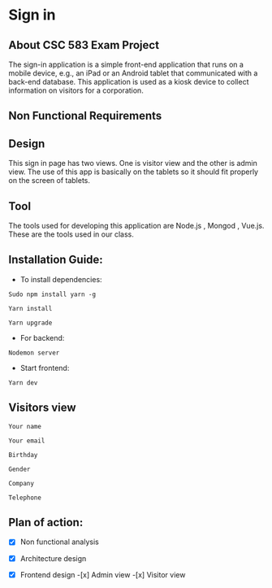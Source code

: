 # Sign in

## About CSC 583 Exam Project

The sign-in application is a simple front-end application that runs on a mobile device, e.g., an iPad or an Android tablet that communicated with a back-end database. This application is used as a kiosk device to collect information on visitors for a corporation.

## Non Functional Requirements

## Design 

This sign in page has two views. One is visitor view and the other is admin view. The use of this app is basically on the tablets so it should fit properly on the screen of tablets.

## Tool

The tools used for developing this application are Node.js , Mongod , Vue.js. These are the tools used in our class. 

## Installation Guide:

* To install dependencies:

`Sudo npm install yarn -g`

`Yarn install`

`Yarn upgrade`

* For backend:

`Nodemon server`

* Start frontend:

`Yarn dev`

## Visitors view

`Your name`

`Your email`

`Birthday`

`Gender`

`Company`

`Telephone`

## Plan of action:

- [x] Non functional analysis
- [x] Architecture design
- [x] Frontend design
       -[x] Admin view 
       -[x] Visitor view


